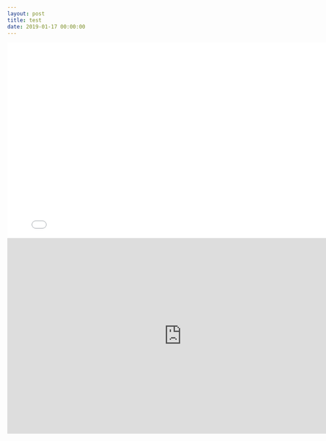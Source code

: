 ```yaml
---
layout: post
title: test
date: 2019-01-17 00:00:00
---
```


<iframe width="800" height="450" src="//player.bilibili.com/player.html?aid=40820677&cid=71696755&page=1" scrolling="yes" frameborder="yes" allowfullscreen="true"> </iframe>



<iframe width="800" height="450" src="https://v.miaopai.com/iframe?scid=SvyHaHOczsp7B6ftW86oqMMz62-h5ai6~Fwp8A__" frameborder="0" allowfullscreen></iframe>

